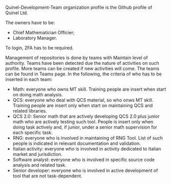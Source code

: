 Quinel-Development-Team organization profile is the Github profile of Quinel Ltd.

The owners have to be:
- Chief Mathematician Officier;
- Laboratory Manager.

To login, 2FA has to be required.

Management of repositories is done by teams with Maintain level of authority. Teams have been detected due the nature of activities on such profile. More teams can be created if new activities will come.
The teams can be found in Teams page. In the following, the criteria of who has to be inserted in each team:
- Math: everyone who owns MT skill. Training people are insert when start on doing math analysis.
- QCS: everyone who deal with QCS material, so who onws MT skill. Training people are insert only when start on maintaining QCS and related libraries.
- QCS 2.0: Senior math that are actively developing QCS 2.0 plus junior math who are actively testing such tool. People is insert only when doing task actively and, if junior, under a senior math supervision for each specific task.
- RNG: everyone who is involved in maintaining of RNG Tool. List of such people is indicated in relevant documentation and validation.
- Italian activity: everyone who is involved in activity dedicated to Italian market and jurisdiction.
- Software analyst: everyone who is involved in specific source code analysis and related task.
- Senior developer: everyone who is involved in active development of tool that are not task-dependent.
